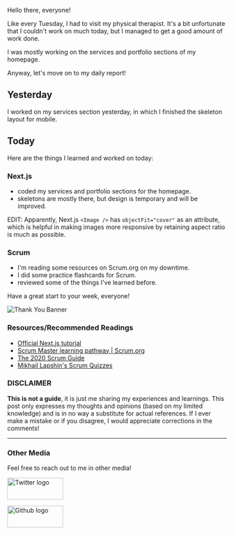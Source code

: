 Hello there, everyone!

Like every Tuesday, I had to visit my physical therapist. It's a bit unfortunate that I couldn't work on much today, but I managed to get a good amount of work done.

I was mostly working on the services and portfolio sections of my homepage.

Anyway, let's move on to my daily report!

## Yesterday

I worked on my services section yesterday, in which I finished the skeleton layout for mobile.

## Today

Here are the things I learned and worked on today:

### Next.js

- coded my services and portfolio sections for the homepage.
- skeletons are mostly there, but design is temporary and will be improved.

EDIT: Apparently, Next.js `<Image />` has `objectFit="cover"` as an attribute, which is helpful in making images more responsive by retaining aspect ratio is much as possible.

### Scrum

- I'm reading some resources on Scrum.org on my downtime.
- I did some practice flashcards for Scrum.
- reviewed some of the things I've learned before.

Have a great start to your week, everyone!

![Thank You Banner](https://dev-to-uploads.s3.amazonaws.com/uploads/articles/x9ayfxxxaz2g2hfcqbsk.png)

### Resources/Recommended Readings

- [Official Next.js tutorial](https://nextjs.org/learn/basics/create-nextjs-app?utm_source=next-site&utm_medium=nav-cta&utm_campaign=next-website)
- [Scrum Master learning pathway | Scrum.org](https://www.scrum.org/pathway/scrum-master)
- [The 2020 Scrum Guide](https://scrumguides.org/scrum-guide.html)
- [Mikhail Lapshin's Scrum Quizzes](https://mlapshin.com/index.php/scrum-quizzes/)

### DISCLAIMER

**This is not a guide**, it is just me sharing my experiences and learnings. This post only expresses my thoughts and opinions (based on my limited knowledge) and is in no way a substitute for actual references. If I ever make a mistake or if you disagree, I would appreciate corrections in the comments!

<hr />

### Other Media

Feel free to reach out to me in other media!

<span><a target="_blank" href="https://twitter.com/RamminaR"><img src="https://res.cloudinary.com/rammina/image/upload/v1636792959/twitter-logo_laoyfu_pdbagm.png" alt="Twitter logo" width="128" height="50"/></a></span>

<span><a target="_blank" href="https://github.com/Rammina"><img src="https://res.cloudinary.com/rammina/image/upload/v1636795051/GitHub-Emblem2_epcp8r.png" alt="Github logo" width="128" height="50"/></a></span>
